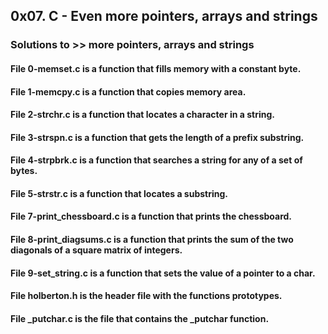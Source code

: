 ## 0x07. C - Even more pointers, arrays and strings
### Solutions to >>  more pointers, arrays and strings
#### File 0-memset.c is a function that fills memory with a constant byte.
#### File 1-memcpy.c is a function that copies memory area.
#### File 2-strchr.c is a function that locates a character in a string.
#### File 3-strspn.c is a function that gets the length of a prefix substring.
#### File 4-strpbrk.c is a function that searches a string for any of a set of bytes.
#### File 5-strstr.c is a function that locates a substring.
#### File 7-print_chessboard.c is a function that prints the chessboard.
#### File 8-print_diagsums.c is a function that prints the sum of the two diagonals of a square matrix of integers.
#### File 9-set_string.c is a function that sets the value of a pointer to a char.
#### File holberton.h is the header file with the functions prototypes.
#### File _putchar.c is the file that contains the _putchar function.

